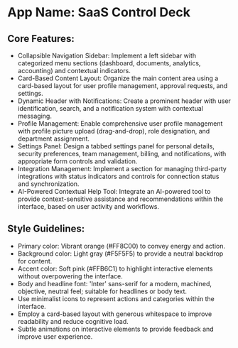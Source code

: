 # **App Name**: SaaS Control Deck

## Core Features:

- Collapsible Navigation Sidebar: Implement a left sidebar with categorized menu sections (dashboard, documents, analytics, accounting) and contextual indicators.
- Card-Based Content Layout: Organize the main content area using a card-based layout for user profile management, approval requests, and settings.
- Dynamic Header with Notifications: Create a prominent header with user identification, search, and a notification system with contextual messaging.
- Profile Management: Enable comprehensive user profile management with profile picture upload (drag-and-drop), role designation, and department assignment.
- Settings Panel: Design a tabbed settings panel for personal details, security preferences, team management, billing, and notifications, with appropriate form controls and validation.
- Integration Management: Implement a section for managing third-party integrations with status indicators and controls for connection status and synchronization.
- AI-Powered Contextual Help Tool: Integrate an AI-powered tool to provide context-sensitive assistance and recommendations within the interface, based on user activity and workflows.

## Style Guidelines:

- Primary color: Vibrant orange (#FF8C00) to convey energy and action.
- Background color: Light gray (#F5F5F5) to provide a neutral backdrop for content.
- Accent color: Soft pink (#FFB6C1) to highlight interactive elements without overpowering the interface.
- Body and headline font: 'Inter' sans-serif for a modern, machined, objective, neutral feel; suitable for headlines or body text.
- Use minimalist icons to represent actions and categories within the interface.
- Employ a card-based layout with generous whitespace to improve readability and reduce cognitive load.
- Subtle animations on interactive elements to provide feedback and improve user experience.